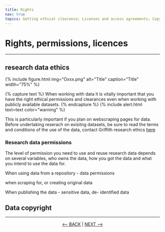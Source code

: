```yaml
---
title: Rights
nav: true
topics: Getting ethical clearance; Licenses and access agreements; Copyright
---
```

# Rights, permissions, licences

-----

## research data ethics

{% include figure.html img="Oxxx.png" alt="Title" caption="Title" width="75%" %}

{% capture text %}
When working with data it is vitally important that you have the right ethical permissions and clearances even when working with publicly available datasets. 
{% endcapture %}
{% include alert.html text=text color="warning" %}

This is particularly important if you plan on webscraping pages for data. Before undertaking reserach on exisitng datasets, be sure to read the terms and conditions of the use of the data, contact Griffith research ethics <a href='https://www.griffith.edu.au/research/research-services/research-ethics-integrity' target="_blank"> here </a>

### Research data permissions

The level of permission you need to use and reuse research data depends on several variables, who owns the data, how you got the data and what you intend to use the data for.

When using data from a repository - data permissions

when scraping for, or creating original data
 
  
When publishing the data - sensitive data,  de- identified data
  
## Data copyright


  
-----
  

<p align="center">
  <a href="https://griffithunilibrary.github.io/intro-text-mining-analysis/content/2-why.html"><-- BACK</a> |
  <a href="https://griffithunilibrary.github.io/intro-text-mining-analysis/content/4-build.html">NEXT --></a>
</p>
